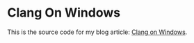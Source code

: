 # Clang On Windows

This is the source code for my blog article: [Clang on Windows](https://arvid.io/using-clang-on-windows/).



